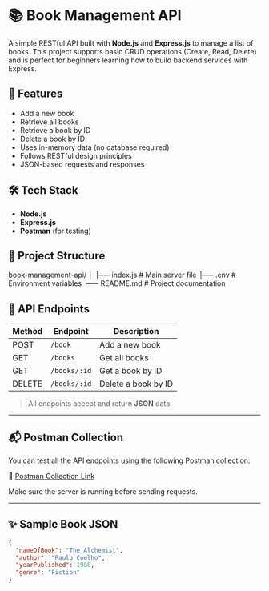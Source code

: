 # 📚 Book Management API

A simple RESTful API built with **Node.js** and **Express.js** to manage a list of books. This project supports basic CRUD operations (Create, Read, Delete) and is perfect for beginners learning how to build backend services with Express.

## 🚀 Features

- Add a new book
- Retrieve all books
- Retrieve a book by ID
- Delete a book by ID
- Uses in-memory data (no database required)
- Follows RESTful design principles
- JSON-based requests and responses

## 🛠️ Tech Stack

- **Node.js**
- **Express.js**
- **Postman** (for testing)

## 📂 Project Structure

book-management-api/
│
├── index.js # Main server file
├── .env # Environment variables
└── README.md # Project documentation

## 🧪 API Endpoints

| Method | Endpoint     | Description         |
| ------ | ------------ | ------------------- |
| POST   | `/book`      | Add a new book      |
| GET    | `/books`     | Get all books       |
| GET    | `/books/:id` | Get a book by ID    |
| DELETE | `/books/:id` | Delete a book by ID |

> All endpoints accept and return **JSON** data.

---

## 📬 Postman Collection

You can test all the API endpoints using the following Postman collection:

🔗 [Postman Collection Link](https://www.postman.com/collections/44616569-3d03716e-0ba3-436e-8695-24e13de23ce0)

Make sure the server is running before sending requests.

---

## ✨ Sample Book JSON

```json
{
  "nameOfBook": "The Alchemist",
  "author": "Paulo Coelho",
  "yearPublished": 1988,
  "genre": "Fiction"
}
```
